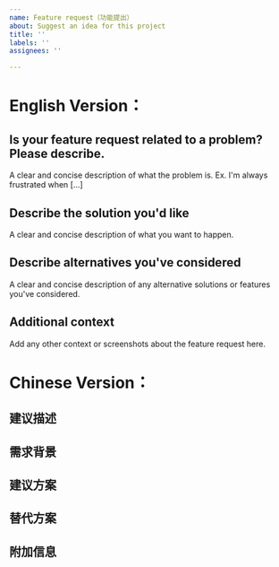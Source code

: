 ```yaml
---
name: Feature request（功能提出）
about: Suggest an idea for this project
title: ''
labels: ''
assignees: ''

---
```


# English Version：
## **Is your feature request related to a problem? Please describe.**
A clear and concise description of what the problem is. Ex. I'm always frustrated when [...]

## **Describe the solution you'd like**
A clear and concise description of what you want to happen.

## **Describe alternatives you've considered**
A clear and concise description of any alternative solutions or features you've considered.

## **Additional context**
Add any other context or screenshots about the feature request here.

# Chinese Version：

## **建议描述**
<!-- 清晰说明你的建议是什么，解决什么问题？ -->

## **需求背景**
<!-- 
1. 当前遇到的问题或限制
2. 为什么需要这个功能？
3. 是否有相关用户反馈或数据支持？
-->

## **建议方案**
<!-- 
1. 你设想的实现方式（可选）
2. 是否有类似的优秀案例（提供链接或截图）？
-->

## **替代方案**
<!-- 是否有其他可能的解决方案？ -->

## **附加信息**
<!-- 其他补充说明，如截图、日志、相关讨论链接等 -->
